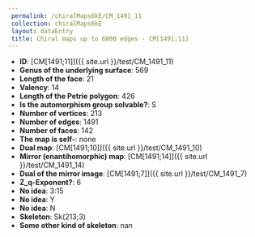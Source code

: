 ```yaml
--- 
 permalink: /chiralMaps6kE/CM_1491_11 
 collection: chiralMaps6kE
 layout: dataEntry
 title: Chiral maps up to 6000 edges - CM[1491;11]
---
```


- **ID**: [CM[1491;11]]({{ site.url }}/test/CM_1491_11)
- **Genus of the underlying surface**: 569
- **Length of the face**: 21
- **Valency**: 14
- **Length of the Petrie polygon**: 426
- **Is the automorphism group solvable?**: S
- **Number of vertices**: 213
- **Number of edges**: 1491
- **Number of faces**: 142
- **The map is self-**: none
- **Dual map**: [CM[1491;10]]({{ site.url }}/test/CM_1491_10)
- **Mirror (enantihomorphic) map**: [CM[1491;14]]({{ site.url }}/test/CM_1491_14)
- **Dual of the mirror image**: [CM[1491;7]]({{ site.url }}/test/CM_1491_7)
- **Z_q-Exponent?**: 6
- **No idea**:  3:15
- **No idea**: Y
- **No idea**: N
- **Skeleton**: Sk(213;3)
- **Some other kind of skeleton**: nan
